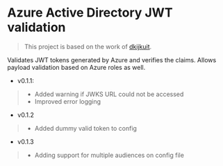 # Azure Active Directory JWT validation

> This project is based on the work of [dkijkuit](https://github.com/dkijkuit/azurejwttokenvalidation).

Validates JWT tokens generated by Azure and verifies the claims. Allows payload validation based on Azure roles as well.

- v0.1.1:
>- Added warning if JWKS URL could not be accessed
>- Improved error logging

- v0.1.2
>- Added dummy valid token to config

- v0.1.3
>- Adding support for multiple audiences on config file
